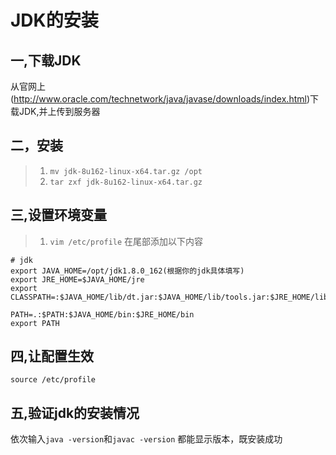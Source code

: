 # JDK的安装

## 一,下载JDK
从官网上(http://www.oracle.com/technetwork/java/javase/downloads/index.html)下载JDK,并上传到服务器

## 二，安装
>1. `mv jdk-8u162-linux-x64.tar.gz /opt`
>2. `tar zxf jdk-8u162-linux-x64.tar.gz`

## 三,设置环境变量
>1. `vim /etc/profile` 在尾部添加以下内容
```Shell
# jdk
export JAVA_HOME=/opt/jdk1.8.0_162(根据你的jdk具体填写)
export JRE_HOME=$JAVA_HOME/jre
export CLASSPATH=:$JAVA_HOME/lib/dt.jar:$JAVA_HOME/lib/tools.jar:$JRE_HOME/lib/dt.jar

PATH=.:$PATH:$JAVA_HOME/bin:$JRE_HOME/bin
export PATH
```

## 四,让配置生效
`source /etc/profile`

## 五,验证jdk的安装情况
依次输入`java -version`和`javac -version` 都能显示版本，既安装成功
